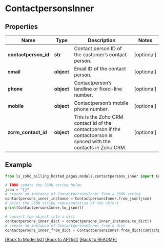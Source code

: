 # ContactpersonsInner


## Properties

Name | Type | Description | Notes
------------ | ------------- | ------------- | -------------
**contactperson_id** | **str** | Contact person ID of the customer’s contact person. | [optional] 
**email** | **object** | Email ID of the contact person. | [optional] 
**phone** | **object** | Contactperson’s landline or fixed-line number. | [optional] 
**mobile** | **object** | Contactperson’s mobile phone number. | [optional] 
**zcrm_contact_id** | **object** | This is the Zoho CRM contact id of the contactperson if the contactperson is synced with the contacts in Zoho CRM. | [optional] 

## Example

```python
from ls_zoho_billing_hosted_pages.models.contactpersons_inner import ContactpersonsInner

# TODO update the JSON string below
json = "{}"
# create an instance of ContactpersonsInner from a JSON string
contactpersons_inner_instance = ContactpersonsInner.from_json(json)
# print the JSON string representation of the object
print(ContactpersonsInner.to_json())

# convert the object into a dict
contactpersons_inner_dict = contactpersons_inner_instance.to_dict()
# create an instance of ContactpersonsInner from a dict
contactpersons_inner_from_dict = ContactpersonsInner.from_dict(contactpersons_inner_dict)
```
[[Back to Model list]](../README.md#documentation-for-models) [[Back to API list]](../README.md#documentation-for-api-endpoints) [[Back to README]](../README.md)



